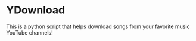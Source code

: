 # YDownload
This is a python script that helps download songs from your favorite music YouTube channels! 


